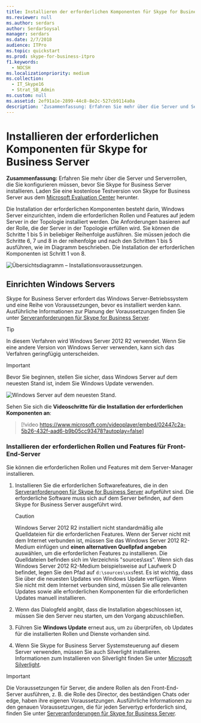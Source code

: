 ```yaml
---
title: Installieren der erforderlichen Komponenten für Skype for Business Server
ms.reviewer: null
ms.author: serdars
author: SerdarSoysal
manager: serdars
ms.date: 2/7/2018
audience: ITPro
ms.topic: quickstart
ms.prod: skype-for-business-itpro
f1.keywords:
  - NOCSH
ms.localizationpriority: medium
ms.collection:
  - IT_Skype16
  - Strat_SB_Admin
ms.custom: null
ms.assetid: 2ef91a1e-2899-44c8-8e2c-527cb9114a0a
description: 'Zusammenfassung: Erfahren Sie mehr über die Server und Serverrollen, die Sie konfigurieren müssen, bevor Sie Skype for Business Server installieren. Laden Sie eine kostenlose Testversion von Skype for Business Server aus dem Microsoft Evaluation Center herunter: https://www.microsoft.com/evalcenter/evaluate-skype-for-business-server.'
---
```


# <a name="install-prerequisites-for-skype-for-business-server"></a>Installieren der erforderlichen Komponenten für Skype for Business Server
 
**Zusammenfassung:** Erfahren Sie mehr über die Server und Serverrollen, die Sie konfigurieren müssen, bevor Sie Skype for Business Server installieren. Laden Sie eine kostenlose Testversion von Skype for Business Server aus dem [Microsoft Evaluation Center](https://www.microsoft.com/evalcenter/evaluate-skype-for-business-server) herunter.
  
Die Installation der erforderlichen Komponenten besteht darin, Windows Server einzurichten, indem die erforderlichen Rollen und Features auf jedem Server in der Topologie installiert werden. Die Anforderungen basieren auf der Rolle, die der Server in der Topologie erfüllen wird. Sie können die Schritte 1 bis 5 in beliebiger Reihenfolge ausführen. Sie müssen jedoch die Schritte 6, 7 und 8 in der reihenfolge und nach den Schritten 1 bis 5 ausführen, wie im Diagramm beschrieben. Die Installation der erforderlichen Komponenten ist Schritt 1 von 8.
  
![Übersichtsdiagramm – Installationsvoraussetzungen.](../../media/0a85349b-b398-4e04-8901-8f4bd25d8afe.png)
  
## <a name="setup-windows-server"></a>Einrichten Windows Servers

Skype for Business Server erfordert das Windows Server-Betriebssystem und eine Reihe von Voraussetzungen, bevor es installiert werden kann. Ausführliche Informationen zur Planung der Voraussetzungen finden Sie unter [Serveranforderungen für Skype for Business Server](../../../SfBServer2019/plan/system-requirements.md). 
  
> [!TIP]
> In diesem Verfahren wird Windows Server 2012 R2 verwendet. Wenn Sie eine andere Version von Windows Server verwenden, kann sich das Verfahren geringfügig unterscheiden. 
  
> [!IMPORTANT]
> Bevor Sie beginnen, stellen Sie sicher, dass Windows Server auf dem neuesten Stand ist, indem Sie Windows Update verwenden. 
  
![Windows Server auf dem neuesten Stand.](../../media/a8d57a97-a55e-443b-b304-c534ae9a71b2.png)
  
Sehen Sie sich die **Videoschritte für die Installation der erforderlichen Komponenten an**:
  
> [!video https://www.microsoft.com/videoplayer/embed/02447c2a-5b26-432f-aad6-b9b05cc93478?autoplay=false]
  
### <a name="install-required-roles-and-features-for-front-end-servers"></a>Installieren der erforderlichen Rollen und Features für Front-End-Server

Sie können die erforderlichen Rollen und Features mit dem Server-Manager installieren. 
    
1. Installieren Sie die erforderlichen Softwarefeatures, die in den [Serveranforderungen für Skype for Business Server](../../../SfBServer2019/plan/system-requirements.md) aufgeführt sind. Die erforderliche Software muss sich auf dem Server befinden, auf dem Skype for Business Server ausgeführt wird.
    
    > [!CAUTION]
    > Windows Server 2012 R2 installiert nicht standardmäßig alle Quelldateien für die erforderlichen Features. Wenn der Server nicht mit dem Internet verbunden ist, müssen Sie das Windows Server 2012 R2-Medium einfügen und **einen alternativen Quellpfad angeben** auswählen, um die erforderlichen Features zu installieren. Die Quelldateien befinden sich im Verzeichnis "sources\sxs". Wenn sich das Windows Server 2012 R2-Medium beispielsweise auf Laufwerk D befindet, legen Sie den Pfad auf `d:\sources\sxs`fest. Es ist wichtig, dass Sie über die neuesten Updates von Windows Update verfügen. Wenn Sie nicht mit dem Internet verbunden sind, müssen Sie alle relevanten Updates sowie alle erforderlichen Komponenten für die erforderlichen Updates manuell installieren. 
  
1. Wenn das Dialogfeld angibt, dass die Installation abgeschlossen ist, müssen Sie den Server neu starten, um den Vorgang abzuschließen.
    
1. Führen Sie **Windows Update** erneut aus, um zu überprüfen, ob Updates für die installierten Rollen und Dienste vorhanden sind.
    
1. Wenn Sie Skype for Business Server Systemsteuerung auf diesem Server verwenden, müssen Sie auch Silverlight installieren. Informationen zum Installieren von Silverlight finden Sie unter [Microsoft Silverlight](https://www.microsoft.com/silverlight/).


> [!IMPORTANT]
> Die Voraussetzungen für Server, die andere Rollen als den Front-End-Server ausführen, z. B. die Rolle des Director, des beständigen Chats oder edge, haben ihre eigenen Voraussetzungen. Ausführliche Informationen zu den genauen Voraussetzungen, die für jeden Servertyp erforderlich sind, finden Sie unter [Serveranforderungen für Skype for Business Server](../../../SfBServer2019/plan/system-requirements.md). 
  

